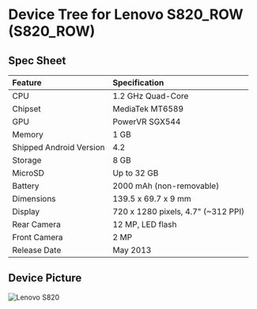 # Device Tree for Lenovo S820_ROW (S820_ROW)

## Spec Sheet

| Feature                 | Specification                     |
| :---------------------- | :-------------------------------- |
| CPU                     | 1.2 GHz Quad-Core                 |
| Chipset                 | MediaTek MT6589                   |
| GPU                     | PowerVR SGX544                    |
| Memory                  | 1 GB                              |
| Shipped Android Version | 4.2                               |
| Storage                 | 8 GB                              |
| MicroSD                 | Up to 32 GB                       |
| Battery                 | 2000 mAh (non-removable)          |
| Dimensions              | 139.5 x 69.7 x 9 mm               |
| Display                 | 720 x 1280 pixels, 4.7" (~312 PPI)|
| Rear Camera             | 12 MP, LED flash                  |
| Front Camera            | 2 MP                              |
| Release Date            | May 2013                          |

## Device Picture

![Lenovo S820](http://st1.bgr.in/wp-content/uploads/2013/06/75a05f04889c2f3787064b02ea697027_375x500_1.jpg "Lenovo S820")
